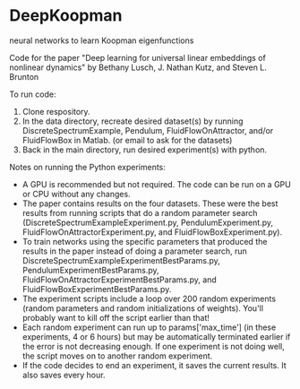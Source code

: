 # DeepKoopman
neural networks to learn Koopman eigenfunctions

Code for the paper "Deep learning for universal linear embeddings of nonlinear dynamics" by Bethany Lusch, J. Nathan Kutz, and Steven L. Brunton

To run code:

1. Clone respository.
2. In the data directory, recreate desired dataset(s) by running DiscreteSpectrumExample, Pendulum, FluidFlowOnAttractor, and/or FluidFlowBox in Matlab. (or email to ask for the datasets)
3. Back in the main directory, run desired experiment(s) with python.

Notes on running the Python experiments:
- A GPU is recommended but not required. The code can be run on a GPU or CPU without any changes.
- The paper contains results on the four datasets. These were the best results from running scripts that do a random parameter search (DiscreteSpectrumExampleExperiment.py, PendulumExperiment.py, FluidFlowOnAttractorExperiment.py, and FluidFlowBoxExperiment.py). 
- To train networks using the specific parameters that produced the results in the paper instead of doing a parameter search, run DiscreteSpectrumExampleExperimentBestParams.py, PendulumExperimentBestParams.py, FluidFlowOnAttractorExperimentBestParams.py, and FluidFlowBoxExperimentBestParams.py.
- The experiment scripts include a loop over 200 random experiments (random parameters and random initializations of weights). You'll probably want to kill off the script earlier than that!
- Each random experiment can run up to params['max_time'] (in these experiments, 4 or 6 hours) but may be automatically terminated earlier if the error is not decreasing enough. If one experiment is not doing well, the script moves on to another random experiment.
- If the code decides to end an experiment, it saves the current results. It also saves every hour. 
